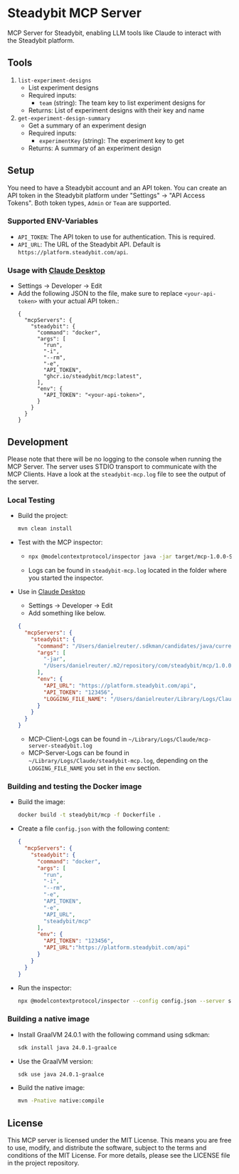# Steadybit MCP Server

MCP Server for Steadybit, enabling LLM tools like Claude to interact with the Steadybit platform.

## Tools

1. `list-experiment-designs`
    - List experiment designs
    - Required inputs:
        - `team` (string): The team key to list experiment designs for
    - Returns: List of experiment designs with their key and name
2. `get-experiment-design-summary`
    - Get a summary of an experiment design
    - Required inputs:
        - `experimentKey` (string): The experiment key to get
    - Returns: A summary of an experiment design

## Setup

You need to have a Steadybit account and an API token. You can create an API token in the Steadybit platform under
"Settings" → "API Access Tokens". Both token types, `Admin` or `Team` are supported.

### Supported ENV-Variables

- `API_TOKEN`: The API token to use for authentication. This is required.
- `API_URL`: The URL of the Steadybit API. Default is `https://platform.steadybit.com/api`.

### Usage with [Claude Desktop](https://claude.ai/download)

- Settings -> Developer -> Edit
- Add the following JSON to the file, make sure to replace `<your-api-token>` with your actual API token.:
  ```
  {
    "mcpServers": {
      "steadybit": {
        "command": "docker",
        "args": [
          "run",
          "-i",
          "--rm",
          "-e",
          "API_TOKEN",
          "ghcr.io/steadybit/mcp:latest",
        ],
        "env": {
          "API_TOKEN": "<your-api-token>",
        }
      }
    }
  }
  ```

## Development

Please note that there will be no logging to the console when running the MCP Server. The server uses STDIO transport
to communicate with the MCP Clients. Have a look at the `steadybit-mcp.log` file to see the output of the server.

### Local Testing

- Build the project:
    ```bash
    mvn clean install
    ```

- Test with the MCP inspector:
    - ```bash
      npx @modelcontextprotocol/inspector java -jar target/mcp-1.0.0-SNAPSHOT.jara -e API_URL=https://platform.steadybit.com/api -e API_TOKEN=123456
      ```
    - Logs can be found in `steadybit-mcp.log` located in the folder where you started the inspector.

- Use in [Claude Desktop](https://claude.ai/download)
    - Settings -> Developer -> Edit
    - Add something like below.
    ```json
    {
      "mcpServers": {
        "steadybit": {
          "command": "/Users/danielreuter/.sdkman/candidates/java/current/bin/java",
          "args": [
            "-jar",
            "/Users/danielreuter/.m2/repository/com/steadybit/mcp/1.0.0-SNAPSHOT/mcp-1.0.0-SNAPSHOT.jar"
          ],
          "env": {
            "API_URL": "https://platform.steadybit.com/api",
            "API_TOKEN": "123456",  
            "LOGGING_FILE_NAME": "/Users/danielreuter/Library/Logs/Claude/steadybit-mcp-server.log"
          }
        }
      }
    }
    ```
    - MCP-Client-Logs can be found in `~/Library/Logs/Claude/mcp-server-steadybit.log`
    - MCP-Server-Logs can be found in `~/Library/Logs/Claude/steadybit-mcp.log`, depending on the `LOGGING_FILE_NAME`
      you set in the `env` section.

### Building and testing the Docker image

- Build the image:
  ```bash
  docker build -t steadybit/mcp -f Dockerfile . 
  ```

- Create a file `config.json` with the following content:
  ```json
  {
    "mcpServers": {
      "steadybit": {
        "command": "docker",
        "args": [
          "run",
          "-i",
          "--rm",
          "-e",
          "API_TOKEN",
          "-e",
          "API_URL",
          "steadybit/mcp"
        ],
        "env": {
          "API_TOKEN": "123456",
          "API_URL":"https://platform.steadybit.com/api"
        }
      }
    }
  }
  ```

- Run the inspector:
  ```bash
  npx @modelcontextprotocol/inspector --config config.json --server steadybit
  ```

### Building a native image

- Install GraalVM 24.0.1 with the following command using sdkman:
    ```bash
    sdk install java 24.0.1-graalce
    ```

- Use the GraalVM version:
    ```bash
    sdk use java 24.0.1-graalce
    ```

- Build the native image:
    ```bash
    mvn -Pnative native:compile
    ```

## License

This MCP server is licensed under the MIT License. This means you are free to use, modify, and distribute the software,
subject to the terms and conditions of the MIT License. For more details, please see the LICENSE file in the project
repository.